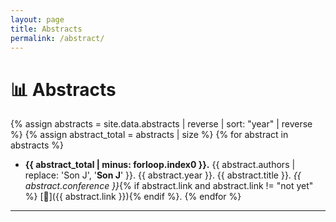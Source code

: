 ```yaml
---
layout: page
title: Abstracts
permalink: /abstract/
---
```




# 📊 Abstracts

{% assign abstracts = site.data.abstracts | reverse | sort: "year" | reverse %}
{% assign abstract_total = abstracts | size %}
{% for abstract in abstracts %}
- **{{ abstract_total | minus: forloop.index0 }}.** {{ abstract.authors | replace: 'Son J', '<strong>Son J</strong>' }}. {{ abstract.year }}. {{ abstract.title }}. *{{ abstract.conference }}*{% if abstract.link and abstract.link != "not yet" %} [🔗]({{ abstract.link }}){% endif %}.
{% endfor %}

---
